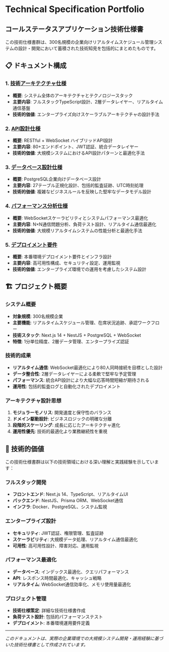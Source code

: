 # Technical Specification Portfolio

## コールステータスアプリケーション技術仕様書

この技術仕様書群は、300名規模の企業向けリアルタイムスケジュール管理システムの設計・開発において蓄積された技術知見を包括的にまとめたものです。

## 📋 ドキュメント構成

### 1. [技術アーキテクチャ仕様](./technical_architecture.md)
- **概要**: システム全体のアーキテクチャとテクノロジースタック
- **主要内容**: フルスタックTypeScript設計、2層データレイヤー、リアルタイム通信基盤
- **技術的価値**: エンタープライズ向けスケーラブルアーキテクチャの設計手法

### 2. [API設計仕様](./api_design.md)
- **概要**: RESTful + WebSocket ハイブリッドAPI設計
- **主要内容**: 80+エンドポイント、JWT認証、統合データレイヤー
- **技術的価値**: 大規模システムにおけるAPI設計パターンと最適化手法

### 3. [データベース設計仕様](./database_design.md)
- **概要**: PostgreSQL企業向けデータベース設計
- **主要内容**: 27テーブル正規化設計、包括的監査証跡、UTC時刻処理
- **技術的価値**: 複雑なビジネスルールを反映した堅牢なデータモデル設計

### 4. [パフォーマンス分析仕様](./performance_analysis.md)
- **概要**: WebSocketスケーラビリティとシステムパフォーマンス最適化
- **主要内容**: N×N通信問題分析、負荷テスト設計、リアルタイム通信最適化
- **技術的価値**: 大規模リアルタイムシステムの性能分析と最適化手法

### 5. [デプロイメント要件](./deployment_guide.md)
- **概要**: 本番環境デプロイメント要件とインフラ設計
- **主要内容**: 高可用性構成、セキュリティ設定、運用監視
- **技術的価値**: エンタープライズ環境での運用を考慮したシステム設計

## 🏗️ プロジェクト概要

### システム概要
- **対象規模**: 300名規模企業
- **主要機能**: リアルタイムスケジュール管理、在席状況追跡、承認ワークフロー
- **技術スタック**: Next.js 14 + NestJS + PostgreSQL + WebSocket
- **特徴**: 1分単位精度、2層データ管理、エンタープライズ認証

### 技術的成果
- **リアルタイム通信**: WebSocket最適化により80人同時接続を目標とした設計
- **データ整合性**: 2層データレイヤーによる柔軟で堅牢な予定管理
- **パフォーマンス**: 統合API設計により大幅な応答時間短縮が期待される
- **運用性**: 包括的監査ログと自動化されたデプロイメント

### アーキテクチャ設計思想
1. **モジュラーモノリス**: 開発速度と保守性のバランス
2. **ドメイン駆動設計**: ビジネスロジックの明確な分離
3. **段階的スケーリング**: 成長に応じたアーキテクチャ進化
4. **運用性優先**: 技術的最適化より業務継続性を重視

## 🎯 技術的価値

この技術仕様書群は以下の技術領域における深い理解と実践経験を示しています：

### フルスタック開発
- **フロントエンド**: Next.js 14、TypeScript、リアルタイムUI
- **バックエンド**: NestJS、Prisma ORM、WebSocket通信
- **インフラ**: Docker、PostgreSQL、システム監視

### エンタープライズ設計
- **セキュリティ**: JWT認証、権限管理、監査証跡
- **スケーラビリティ**: 大規模データ処理、リアルタイム通信最適化
- **可用性**: 高可用性設計、障害対応、運用監視

### パフォーマンス最適化
- **データベース**: インデックス最適化、クエリパフォーマンス
- **API**: レスポンス時間最適化、キャッシュ戦略
- **リアルタイム**: WebSocket通信効率化、メモリ使用量最適化

### プロジェクト管理
- **技術仕様策定**: 詳細な技術仕様書作成
- **負荷テスト設計**: 包括的パフォーマンステスト
- **デプロイメント**: 本番環境運用要件定義

---

*このドキュメントは、実際の企業環境での大規模システム開発・運用経験に基づいた技術仕様書として作成されています。*